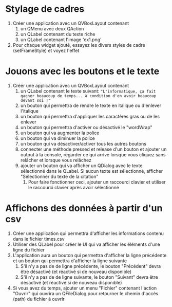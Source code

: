 # Stylage de cadres
1) Créer une application avec un QVBoxLayout contenant 
   1) un QMenu avec deux QAction
   2) un QLabel contenant du texte riche
   3) un QLabel contenant l'image 'ex1.png'
2) Pour chaque widget ajouté, essayez les divers styles de cadre (setFrameStyle) et voyez l'effet


# Jouons avec les boutons et le texte
1) Créer une application avec un QVBoxLayout contenant
   1) un QLabel contenant le texte suivant: `"L'informatique, ça fait gagner beaucoup de temps... à condition d'en avoir beaucoup devant soi !"`
   2) un bouton qui permettra de rendre le texte en italique ou d'enlever l'italique
   3) un bouton qui permettra d'appliquer les caractères gras ou de les enlever
   4) un bouton qui permettra d'activer ou désactivé le "wordWrap"
   5) un bouton qui va augmenter la police
   6) un bouton qui va diminuer la police
   7) un bouton qui va désactiver/activer tous les autres boutons
   8) connecter une méthode pressed et release d'un bouton et ajouter un output à la console, regarder ce qui arrive lorsque vous cliquez sans relâcher et lorsque vous relâchez
   9) ajouter un bouton qui va afficher un QDialog avec le texte sélectionné dans le QLabel. Si aucun texte est sélectionné, afficher "Sélectionner du texte de la citation"
      1) Pour faire fonctionner ceci, ajouter un raccourci clavier et utiliser le raccourci clavier après avoir sélectionné


# Affichons des données à partir d'un csv
1) Créer une application qui permettra d'afficher les informations contenu dans le fichier times.csv
2) Utiliser des QLabel pour créer le UI qui va afficher les éléments d'une ligne du fichier
3) L'application aura un bouton qui permettra d'afficher la ligne précédente et un bouton qui permettra d'afficher la ligne suivante
   1) S'il n'y a pas de de ligne précédente, le bouton "Précédent" devra être désactivé (et réactivé si de nouveau disponible)
   2) S'il n'y a pas de de ligne suivante, le bouton "Suivant" devra être désactivé (et réactivé si de nouveau disponible)
4) Si vous avez du temps, ajouter un menu "Fichier" contenant l'action "Ouvrir" qui ouvrira un QFileDialog pour retourner le chemin d'accès (path) du fichier à ouvrir
